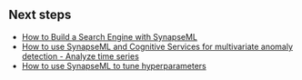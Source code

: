 ## Next steps

- [How to Build a Search Engine with SynapseML](cognitive-services-create-a-multilingual-search-engine-from-forms.md)
- [How to use SynapseML and Cognitive Services for multivariate anomaly detection - Analyze time series](cognitive-services-multivariate-anomaly-detection.md)
- [How to use SynapseML to tune hyperparameters](hyperparameter-tuning-fighting-breast-cancer.md)